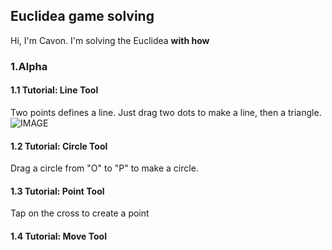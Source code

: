 ## Euclidea game solving
Hi, I'm Cavon. I'm solving the Euclidea **with how**

### 1.Alpha

#### 1.1 Tutorial: Line Tool
Two points defines a line. Just drag two dots to make a line, then a triangle.
![IMAGE](img/1.1.jpg)

#### 1.2 Tutorial: Circle Tool
Drag a circle from "O" to "P" to make a circle.

#### 1.3 Tutorial: Point Tool
Tap on the cross to create a point

#### 1.4 Tutorial: Move Tool
